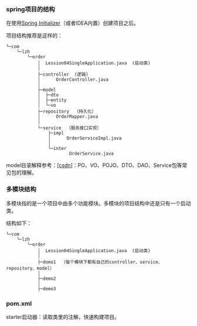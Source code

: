 ### spring项目的结构

在使用[Spring Initializer](https://start.spring.io/)（或者IDEA内置）创建项目之后。

项目结构推荐是这样的：

```
└─com
    └─lzh
        └─order
            │  Lession04SingleApplication.java  (启动类)
            │
            ├─controller  (逻辑)
            │      OrderController.java
            │
            ├─model
            │  ├─dto
            │  ├─entity
            │  └─vo
            ├─repository  （持久化）
            │      OrderMapper.java
            │
            └─service  （服务接口实现）
                ├─impl
                │      OrderServiceImpl.java
                │
                └─inter
                        OrderService.java
```

model目录解释参考：[[csdn](https://blog.csdn.net/jdfk423/article/details/80010357)]：PO、VO、POJO、DTO、DAO、Service包等常见包的理解。

### 多模块结构

多模块指的是一个项目中由多个功能模块。多模块的项目结构中还是只有一个启动类。

结构如下：

```
└─com
    └─lzh
        └─order
            │  Lession04SingleApplication.java  (启动类)
            │
            ├─domo1  （每个模块下都有自己的controller、service、repository、model）
            │
            ├─demo2
            │
            ├─demo3

```

### pom.xml

starter启动器：读取类里的注解，快速构建项目。

